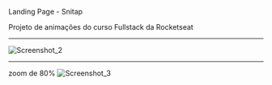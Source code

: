 Landing Page - Snitap

Projeto de animações do curso Fullstack da Rocketseat

_____________________________________________________

![Screenshot_2](https://github.com/user-attachments/assets/6e49b94a-a0a6-4b5d-9108-9ab44d09d17b)

_____________________________________________________
zoom de 80%
![Screenshot_3](https://github.com/user-attachments/assets/add4b642-238e-4040-aeac-e9408e44f6ad)
